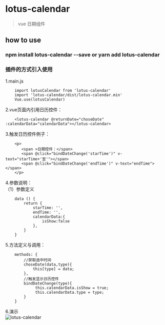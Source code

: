 # lotus-calendar

> vue 日期组件

## how to use 

### npm install lotus-calendar --save or yarn add lotus-calendar
### 插件的方式引入使用
1.main.js 
```$xslt
    import lotusCalendar from 'lotus-calendar'
    import 'lotus-calendar/dist/lotus-calendar.min'
    Vue.use(lotusCalendar) 
```

2.vue页面内引用日历控件：<br/>
```
    <lotus-calendar @returnDate="choseDate" :calendarData="calendarData"></lotus-calendar>
```

3.触发日历控件例子：<br/>
```
    <p>
       <span >日期控件：</span>
       <span @click="bindDateChange('starTime')" v-text="starTime+'至'"></span>
       <span @click="bindDateChange('endTime')" v-text="endTime"></span>
    </p>
```

4.参数说明：<br/>
（1）参数定义
```$xslt
    data () {
        return {
            starTime: '',
            endTime: '',
            calendarData:{
                isShow:false
            },
        }
    }
```

5.方法定义与调用：<br/>
```$xslt
    methods: {
        //获取选中时间
        choseDate(data,type){
            this[type] = data;
        },
        //触发显示日历控件
        bindDateChange(type){
             this.calendarData.isShow = true;
             this.calendarData.type = type;
        }
    }
```

6.演示 <br/>
![lotus-calendar](https://raw.githubusercontent.com/winglau14/lotusPackage/master/lotusCalendar/1.gif)


